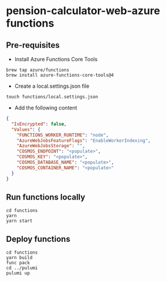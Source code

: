 # pension-calculator-web-azure functions

## Pre-requisites

- Install Azure Functions Core Tools

```shell
brew tap azure/functions
brew install azure-functions-core-tools@4
```

- Create a local.settings.json file

```shell
touch functions/local.settings.json
```

- Add the following content

```json
{
  "IsEncrypted": false,
  "Values": {
    "FUNCTIONS_WORKER_RUNTIME": "node",
    "AzureWebJobsFeatureFlags": "EnableWorkerIndexing",
    "AzureWebJobsStorage": "",
    "COSMOS_ENDPOINT": "<populate>",
    "COSMOS_KEY": "<populate>",
    "COSMOS_DATABASE_NAME": "<populate>",
    "COSMOS_CONTAINER_NAME": "<populate>"
  }
}
```

## Run functions locally

```shell
cd functions
yarn
yarn start
```

## Deploy functions

```shell
cd functions
yarn build
func pack
cd ../pulumi
pulumi up
```
